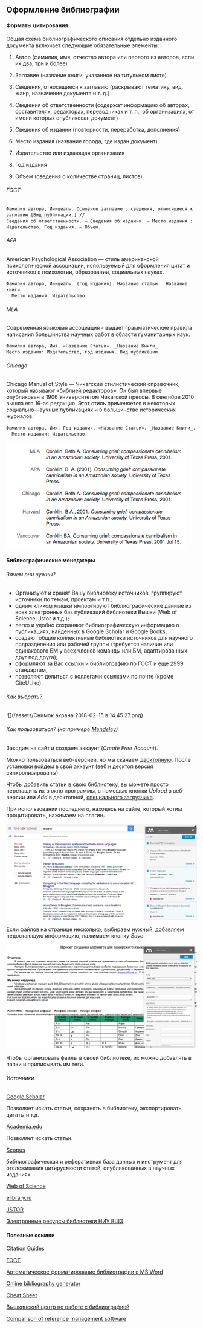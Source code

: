 ## Оформление библиографии

#### Форматы цитирования

Общая схема библиографического описания отдельно изданного документа включает следующие обязательные элементы:

1. Автор \(фамилия, имя, отчество автора или первого из авторов, если их два, три и более\)

2. Заглавие \(название книги, указанное на титульном листе\)

3. Сведения, относящиеся к заглавию \(раскрывают тематику, вид, жанр, назначение документа и т. д.\)

4. Сведения об ответственности \(содержат информацию об авторах, составителях, редакторах, переводчиках и т. п.; об организациях, от имени которых опубликован документ\)

5. Сведения об издании \(повторности, переработка, дополнения\)

6. Место издания \(название города, где издан документ\)

7. Издательство или издающая организация

8. Год издания

9. Объем \(сведения о количестве страниц, листов\)

###### ГОСТ

```
Фамилия автора, Инициалы. Основное заглавие : сведения, относящиеся к заглавию [Вид публикации.] // 
Сведения об ответственности. – Сведения об издании. – Место издания : Издательство, Год издания. – Объем.
```

###### APA

American Psychological Association — стиль американской психологической ассоциации, используемый для оформления цитат и источников в психологии, образовании, социальных науках.

```
Фамилия автора, Инициалы. (год издания). Название статьи. _Название книги_. 
  Место издания: Издательство.
```

###### MLA

Современная языковая ассоциация - выдает грамматические правила написания большинства научных работ в области гуманитарных наук.

```
Фамилия автора, Имя. «Название Статьи». _Название Книги_. 
Место издания: Издательство, год издания. Вид публикации.
```

###### Chicago

Chicago Manual of Style — Чикагский стилистический справочник, который называют «библией редакторов». Он был впервые опубликован в 1906  Университетом Чикагской прессы. В сентябре 2010 вышла его 16-ая редакция. Этот стиль применяется в некоторых социально-научных публикациях и в большинстве исторических журналов.

```
Фамилия автора, Имя. Год издания. «Название Статьи». _Название Книги_. 
  Место издания: Издательство.
```

![](/assets/oimport.png)

#### Библиографические менеджеры

###### Зачем они нужны?

* Организуют и хранят Вашу библиотеку источников, группируют источники по темам, проектам и т.п.;
* одним кликом мышки импортируют библиографические данные из всех электронных баз публикаций библиотеки Вышки \(Web of Science, Jstor и т.д.\);
* легко и удобно сохраняют библиографическую информацию о публикациях, найденных в Google Scholar и Google Books; 
* создают общие коллективные библиотеки источников для научного подразделения или рабочей группы \(требуется наличие или одинакового БМ у всех членов команды или БМ, адаптированных друг под друга\);
* оформляют за Вас ссылки и библиографию по ГОСТ и еще 2999 стандартам,
* позволяют делиться с коллегами ссылками по почте \(кроме CiteULike\).

###### Как выбрать?

![](/assets/Снимок экрана 2018-02-15 в 14.45.27.png)

###### Как пользоваться? \(на примере [Mendeley](https://www.mendeley.com)\)

Заходим на сайт и создаем аккаунт \(_Create Free Account_\).

Можно пользоваться веб-версией, но мы скачаем [десктопную](https://www.mendeley.com/download-desktop/). После установки войдем в свой аккаунт \(веб и десктоп версия синхронизированы\).

Чтобы добавить статьи в свою библиотеку, вы можете просто перетащить их в окно программы, c помощью кнопки _Upload_ в веб-версии или _Add_ в десктопной, [специального загрузчика](https://www.mendeley.com/reference-management/web-importer#id_1).

При использовании последнего, находясь на сайте, который хотим процитировать, нажимаем на плагин.

![](/assets/kimport.png)

Если файлов на странице несколько, выбираем нужный, добавляем недостающую информацию, нажимаем кнопку _Save_.

![](/assets/lopimport.png)

Чтобы организовать файлы в своей библиотеке, их можно добавлять в папки и приписывать им теги.

###### Источники

[Google Scholar](https://scholar.google.com/)

Позволяет искать статьи, сохранять в библиотеку, экспортировать цитаты и т.д.

[Academia.edu](https://www.academia.edu/)

Позволяет искать статьи.

[Scopus](https://www.scopus.com/)

библиографическая и реферативная база данных и инструмент для отслеживания цитируемости статей, опубликованных в научных изданиях.

[Web of Science](https://webofknowledge.com/)

[elibrary.ru](https://elibrary.ru/)

[JSTOR](https://www.jstor.org/)

[Электронные ресурсы библиотеки НИУ ВШЭ](https://library.hse.ru/e-resources)

#### Полезные ссылки

[Citation Guides](http://www.easybib.com/guides/citation-guides/)

[ГОСТ](http://protect.gost.ru/v.aspx?control=7&id=173511)

[Автоматическое форматирование библиографии в MS Word](https://support.office.com/ru-ru/article/Автоматическое-форматирование-списков-литературы-с-помощью-стилей-apa-mla-chicago-405c207c-7070-42fa-91e7-eaf064b14dbb)

[Online bibliography generator](http://www.citethisforme.com/)

[Cheat Sheet](https://cms-cdn-prod.live.corp.mendeley.com/prod/Ultimate-Citation-Cheat-Sheet.pdf)

[Вышкинский центр по работе с библиографией](https://academics.hse.ru/bibliography/)

[Comparison of reference management software](https://en.wikipedia.org/wiki/Comparison_of_reference_management_software)

